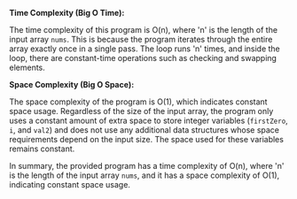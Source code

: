 **Time Complexity (Big O Time):**

The time complexity of this program is O(n), where 'n' is the length of the input array `nums`. This is because the program iterates through the entire array exactly once in a single pass. The loop runs 'n' times, and inside the loop, there are constant-time operations such as checking and swapping elements.

**Space Complexity (Big O Space):**

The space complexity of the program is O(1), which indicates constant space usage. Regardless of the size of the input array, the program only uses a constant amount of extra space to store integer variables (`firstZero`, `i`, and `val2`) and does not use any additional data structures whose space requirements depend on the input size. The space used for these variables remains constant.

In summary, the provided program has a time complexity of O(n), where 'n' is the length of the input array `nums`, and it has a space complexity of O(1), indicating constant space usage.
